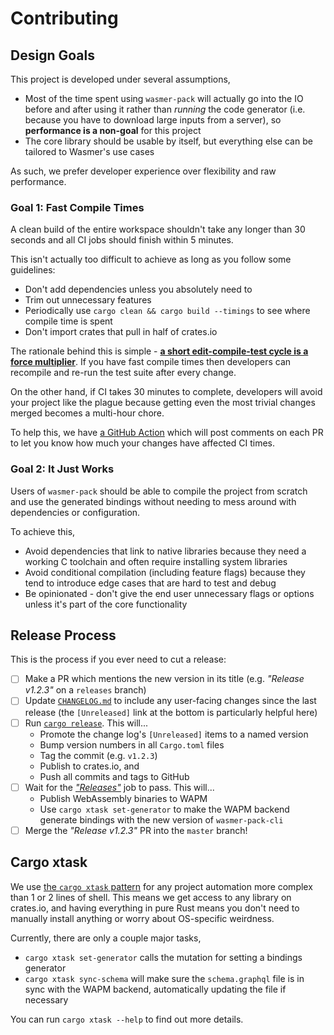 # Contributing

## Design Goals

This project is developed under several assumptions,

- Most of the time spent using `wasmer-pack` will actually go into the IO before
  and after using it rather than *running* the code generator (i.e. because you
  have to download large inputs from a server), so **performance is a non-goal**
  for this project
- The core library should be usable by itself, but everything else can be
  tailored to Wasmer's use cases

As such, we prefer developer experience over flexibility and raw performance.

### Goal 1: Fast Compile Times

A clean build of the entire workspace shouldn't take any longer than 30 seconds
and all CI jobs should finish within 5 minutes.

This isn't actually too difficult to achieve as long as you follow some
guidelines:

- Don't add dependencies unless you absolutely need to
- Trim out unnecessary features
- Periodically use `cargo clean && cargo build --timings` to see where compile
  time is spent
- Don't import crates that pull in half of crates.io

The rationale behind this is simple - [**a short edit-compile-test cycle is a
force multiplier**][fast-rust-builds]. If you have fast compile times then
developers can recompile and re-run the test suite after every change.

On the other hand, if CI takes 30 minutes to complete, developers will avoid
your project like the plague because getting even the most trivial changes
merged becomes a multi-hour chore.

To help this, we have [a GitHub Action][workflow-timer] which will post comments
on each PR to let you know how much your changes have affected CI times.

### Goal 2: It Just Works

Users of `wasmer-pack` should be able to compile the project from scratch and
use the generated bindings without needing to mess around with dependencies or
configuration.

To achieve this,

- Avoid dependencies that link to native libraries because they need a working C
  toolchain and often require installing system libraries
- Avoid conditional compilation (including feature flags) because they tend to
  introduce edge cases that are hard to test and debug
- Be opinionated - don't give the end user unnecessary flags or options unless
  it's part of the core functionality

## Release Process

This is the process if you ever need to cut a release:

- [ ] Make a PR which mentions the new version in its title (e.g.
      *"Release v1.2.3"* on a `releases` branch)
- [ ] Update [`CHANGELOG.md`][changelog] to include any user-facing changes
      since the last release (the `[Unreleased]` link at the bottom is
      particularly helpful here)
- [ ] Run [`cargo release`][cargo-release]. This will...
     - Promote the change log's `[Unreleased]` items to a named version
     - Bump version numbers in all `Cargo.toml` files
     - Tag the commit (e.g. `v1.2.3`)
     - Publish to crates.io, and
     - Push all commits and tags to GitHub
- [ ] Wait for the [*"Releases"*][releases] job to pass. This will...
     - Publish WebAssembly binaries to WAPM
     - Use `cargo xtask set-generator` to make the WAPM backend generate
       bindings with the new version of `wasmer-pack-cli`
- [ ] Merge the *"Release v1.2.3"* PR into the `master` branch!

## Cargo xtask

We use [the `cargo xtask` pattern][xtask] for any project automation more
complex than 1 or 2 lines of shell. This means we get access to any library
on crates.io, and having everything in pure Rust means you don't need to
manually install anything or worry about OS-specific weirdness.

Currently, there are only a couple major tasks,

- `cargo xtask set-generator` calls the mutation for setting a bindings
  generator
- `cargo xtask sync-schema` will make sure the `schema.graphql` file is in sync
  with the WAPM backend, automatically updating the file if necessary

You can run `cargo xtask --help` to find out more details.

[cargo-release]: https://github.com/crate-ci/cargo-release
[changelog]: https://github.com/wasmerio/wasmer-pack/blob/master/CHANGELOG.md
[changelog]: https://github.com/wasmerio/wasmer-pack/blob/master/crates/xtask/graphql/change_generator.graphql
[fast-rust-builds]: https://matklad.github.io/2021/09/04/fast-rust-builds.html
[releases]: https://github.com/wasmerio/wasmer-pack/actions/workflows/releases.yml
[workflow-timer]: https://github.com/Michael-F-Bryan/workflow-timer
[xtask]: https://github.com/matklad/cargo-xtask
